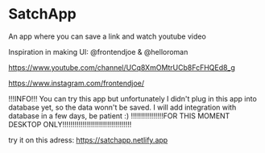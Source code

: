 # SatchApp
An app where you can save a link and watch youtube video

Inspiration in making UI: @frontendjoe & @helloroman


https://www.youtube.com/channel/UCq8XmOMtrUCb8FcFHQEd8_g

https://www.instagram.com/frontendjoe/

!!!INFO!!!
You can try this app but unfortunately I didn't plug in this app into database yet, so the data wonn't be saved. I will add integration with database in a few days, be patient :)
!!!!!!!!!!!!!!!!FOR THIS MOMENT DESKTOP ONLY!!!!!!!!!!!!!!!!!!!!!!!!!!!!!!!!!!

try it on this adress: https://satchapp.netlify.app
